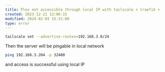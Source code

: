 ```yaml
---
title: Plex not accessible through local IP with tailscale + traefik + cloudflared
created: 2023-12-21 13:06:15
modified: 2024-02-03 15:31:08
type: error
---
```


```bash
tailscale set --advertise-routes=192.168.3.0/24
```

Then the server will be pingable in local network 

```bash
ping 192.168.3.204 -p 32400
```

and access is successful using local IP 
